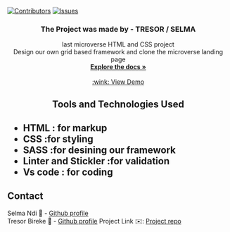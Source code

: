 [![Contributors][contributors-shield]][contributors-url]
[![Issues][issues-shield]][issues-url]
<br />
<p align="center">
 <h3 align="center">The Project was made by - TRESOR / SELMA</h3>
 <p align="center">
   last microverse HTML and CSS project</br>
   Design our own grid based framework and clone the microverse landing page
   <br />
   <a href="https://github.com/Datagirlcmr/Grid-Based-Framework"><strong>Explore the docs »</strong></a>
   <br />
   <br />
   <a href="https://rawcdn.githack.com/Datagirlcmr/Grid-Based-Framework/fc3b8b29238caae65c455421945806fafeeb0f03/index.html"> :wink: View Demo </a> 
   
 </p>
</p>
<h2 align="center">Tools and Technologies Used<h2>
 <ul>
  <li>HTML : for markup</li>
  <li>CSS :for styling</li>
  <li>SASS :for desining our framework
  <li>Linter and Stickler :for validation</li>
  <li>Vs code : for coding</li>
 </ul>
<!-- TABLE OF CONTENTS -->

## Contact
Selma Ndi :woman: - [Github profile](https://github.com/Datagirlcmr)
<br>
Tresor Bireke :man: - [Github profile](https://github.com/Tresor11)
Project Link :envelope:: [Project repo](https://github.com/Datagirlcmr/Grid-Based-Framework)
<!-- ACKNOWLEDGEMENTS -->

<!-- MARKDOWN LINKS & IMAGES -->
<!-- https://www.markdownguide.org/basic-syntax/#reference-style-links -->
[contributors-shield]: https://img.shields.io/github/contributors/othneildrew/Best-README-Template.svg?style=flat-square
[contributors-url]: https://github.com/Datagirlcmr/New-York-Times/graphs/contributors
[issues-shield]: https://img.shields.io/github/issues/othneildrew/Best-README-Template.svg?style=flat-square
[issues-url]: https://github.com/Datagirlcmr/New-York-Times/issues
